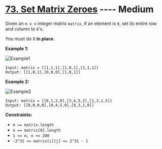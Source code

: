 # [73. Set Matrix Zeroes](https://leetcode.com/problems/set-matrix-zeroes/?envType=study-plan-v2&envId=top-interview-150) ---- Medium

Given an `m x n` integer matrix `matrix`, if an element is `0`, set its entire row and column to `0`'s.

You must do it **in place**.


**Example 1:**

![Example1](https://assets.leetcode.com/uploads/2020/08/17/mat1.jpg)
```
Input: matrix = [[1,1,1],[1,0,1],[1,1,1]]
Output: [[1,0,1],[0,0,0],[1,0,1]]
```

**Example 2:**

![Example2](https://assets.leetcode.com/uploads/2020/08/17/mat2.jpg)
```
Input: matrix = [[0,1,2,0],[3,4,5,2],[1,3,1,5]]
Output: [[0,0,0,0],[0,4,5,0],[0,3,1,0]]
```

**Constraints:**

- `m == matrix.length`
- `n == matrix[0].length`
- `1 <= m, n <= 200`
- `-2^31 <= matrix[i][j] <= 2^31 - 1`
